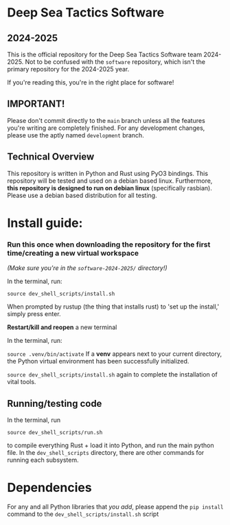 # Deep Sea Tactics Software
## 2024-2025

This is the official repository for the Deep Sea Tactics Software team 2024-2025. Not to be confused with the `software` repository, which isn't the primary repository for the 2024-2025 year.

If you're reading this, you're in the right place for software!

## IMPORTANT!

Please don't commit directly to the `main` branch unless all the features you're writing are completely finished. For any development changes, please use the aptly named `development` branch.

## Technical Overview

This repository is written in Python and Rust using PyO3 bindings. This repository will be tested and used on a debian based linux. Furthermore, **this repository is designed to run on debian linux** (specifically rasbian). Please use a debian based distribution for all testing.

# Install guide:
### Run this once when downloading the repository for the first time/creating a new virtual workspace

*(Make sure you're in the `software-2024-2025/` directory!)*

In the terminal, run:

`source dev_shell_scripts/install.sh`

When prompted by rustup (the thing that installs rust) to 'set up the install,' simply press enter.

**Restart/kill and reopen** a new terminal

In the terminal, run:

`source .venv/bin/activate`
If a **venv** appears next to your current directory, the Python virtual environment has been successfully initialized.

`source dev_shell_scripts/install.sh` again to complete the installation of vital tools.

## Running/testing code

In the terminal, run

`source dev_shell_scripts/run.sh`

to compile everything Rust + load it into Python, and run the main python file. In the `dev_shell_scripts` directory, there are other commands for running each subsystem.

# Dependencies

For any and all Python libraries that *you add*, please append the `pip install` command to the `dev_shell_scripts/install.sh` script
